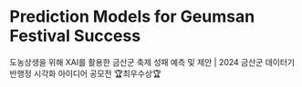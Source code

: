 # Prediction Models for Geumsan Festival Success
도농상생을 위해 XAI를 활용한 금산군 축제 성패 예측 및 제안 | 2024 금산군 데이터기반행정 시각화 아이디어 공모전 🏆최우수상🏆
